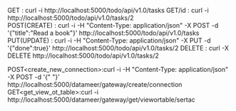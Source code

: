 GET : curl -i http://localhost:5000/todo/api/v1.0/tasks
GET/id : curl -i http://localhost:5000/todo/api/v1.0/tasks/2  
POST(CREATE) : curl -i -H "Content-Type: application/json" -X POST -d '{"title":"Read a book"}' http://localhost:5000/todo/api/v1.0/tasks
PUT(UPDATE) : curl -i -H "Content-Type: application/json" -X PUT -d '{"done":true}' http://localhost:5000/todo/api/v1.0/tasks/2
DELETE : curl -X DELETE http://localhost:5000/todo/api/v1.0/tasks/2


POST<create_new_connection>:curl -i -H "Content-Type: application/json" -X POST -d '{" "}' http://localhost:5000/datameer/gateway/create/connection
GET<get_view_ot_table>:curl -i http://localhost:5000/datameer/gateway/get/viewortable/sertac

